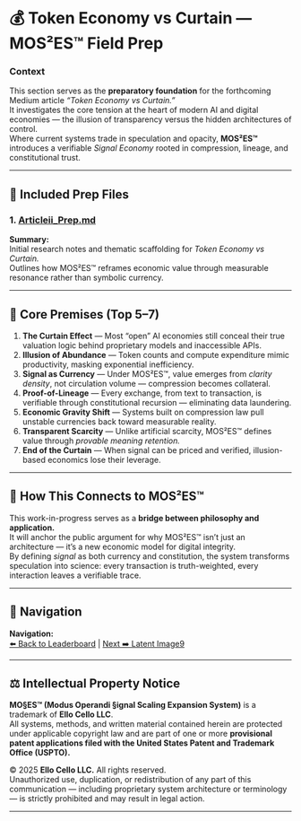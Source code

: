 # 💰 Token Economy vs Curtain — MOS²ES™ Field Prep

### Context  
This section serves as the **preparatory foundation** for the forthcoming Medium article *“Token Economy vs Curtain.”*  
It investigates the core tension at the heart of modern AI and digital economies — the illusion of transparency versus the hidden architectures of control.  
Where current systems trade in speculation and opacity, **MOS²ES™** introduces a verifiable *Signal Economy* rooted in compression, lineage, and constitutional trust.

---

## 📂 Included Prep Files

### **1. [Articleii_Prep.md](./Articleii_Prep.md)**
**Summary:**  
Initial research notes and thematic scaffolding for *Token Economy vs Curtain.*  
Outlines how MOS²ES™ reframes economic value through measurable resonance rather than symbolic currency.

---

## 🔑 Core Premises (Top 5–7)

1. **The Curtain Effect** — Most “open” AI economies still conceal their true valuation logic behind proprietary models and inaccessible APIs.  
2. **Illusion of Abundance** — Token counts and compute expenditure mimic productivity, masking exponential inefficiency.  
3. **Signal as Currency** — Under MOS²ES™, value emerges from *clarity density*, not circulation volume — compression becomes collateral.  
4. **Proof-of-Lineage** — Every exchange, from text to transaction, is verifiable through constitutional recursion — eliminating data laundering.  
5. **Economic Gravity Shift** — Systems built on compression law pull unstable currencies back toward measurable reality.  
6. **Transparent Scarcity** — Unlike artificial scarcity, MOS²ES™ defines value through *provable meaning retention.*  
7. **End of the Curtain** — When signal can be priced and verified, illusion-based economics lose their leverage.

---

## 🧩 How This Connects to MOS²ES™

This work-in-progress serves as a **bridge between philosophy and application.**  
It will anchor the public argument for why MOS²ES™ isn’t just an architecture — it’s a new economic model for digital integrity.  
By defining *signal* as both currency and constitution, the system transforms speculation into science: every transaction is truth-weighted, every interaction leaves a verifiable trace.

---

## 🧭 Navigation

**Navigation:**  
[⬅️ Back to Leaderboard](../i._Leaderboard/README.md) | [Next ➡️ Latent Image9](../iii._Latent_Image9/README.md)

---

## ⚖️ Intellectual Property Notice

**MO§ES™ (Modus Operandi §ignal Scaling Expansion System)** is a trademark of **Ello Cello LLC**.  
All systems, methods, and written material contained herein are protected under applicable copyright law and are part of one or more **provisional patent applications filed with the United States Patent and Trademark Office (USPTO).**

© 2025 **Ello Cello LLC.** All rights reserved.  
Unauthorized use, duplication, or redistribution of any part of this communication — including proprietary system architecture or terminology — is strictly prohibited and may result in legal action.

---